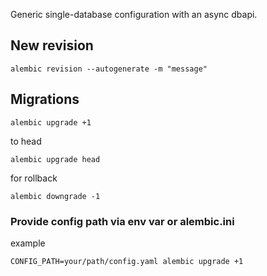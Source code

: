 Generic single-database configuration with an async dbapi.


## New revision
```
alembic revision --autogenerate -m "message"
```

## Migrations
```
alembic upgrade +1
```

to head
```
alembic upgrade head
```

for rollback
```
alembic downgrade -1
```

### Provide config path via env var or alembic.ini
example
```
CONFIG_PATH=your/path/config.yaml alembic upgrade +1
```
